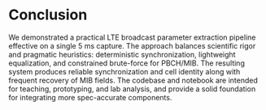 # Conclusion

We demonstrated a practical LTE broadcast parameter extraction pipeline effective on a single 5 ms capture. The approach balances scientific rigor and pragmatic heuristics: deterministic synchronization, lightweight equalization, and constrained brute-force for PBCH/MIB. The resulting system produces reliable synchronization and cell identity along with frequent recovery of MIB fields. The codebase and notebook are intended for teaching, prototyping, and lab analysis, and provide a solid foundation for integrating more spec-accurate components.
